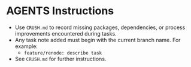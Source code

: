 # AGENTS Instructions
- Use `CRUSH.md` to record missing packages, dependencies, or process improvements encountered during tasks.
- Any task note added must begin with the current branch name. For example:
  - `feature/renode: describe task`
- See `CRUSH.md` for further instructions.
